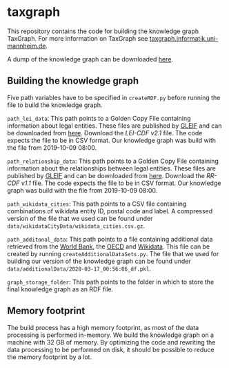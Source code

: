 # taxgraph
This repository contains the code for building the knowledge graph TaxGraph. For more information on TaxGraph
see [taxgraph.informatik.uni-mannheim.de](http://taxgraph.informatik.uni-mannheim.de/).

A dump of the knowledge graph can be downloaded [here](https://zenodo.org/record/3946462).

## Building the knowledge graph
Five path variables have to be specified in `createRDF.py` before running the file to build the knowledge graph.

`path_lei_data`: This path points to a Golden Copy File containing information about legal entities. These files are published
by [GLEIF](https://www.gleif.org/) and can be downloaded from
[here](https://www.gleif.org/en/lei-data/gleif-golden-copy/download-the-golden-copy#/). Download the _LEI-CDF v2.1_ file.
The code expects the file to be in CSV format. Our knowledge graph was build with the file from 2019-10-09 08:00.

`path_relationship_data`: This path points to a Golden Copy File containing information about the relationships between legal
entities. These files are published by [GLEIF](https://www.gleif.org/) and can be downloaded from
[here](https://www.gleif.org/en/lei-data/gleif-golden-copy/download-the-golden-copy#/). Download the _RR-CDF v1.1_ file.
The code expects the file to be in CSV format. Our knowledge graph was build with the file from 2019-10-09 08:00.

`path_wikidata_cities`: This path points to a CSV file containing combinations of wikidata entity ID, postal code and label.
A compressed version of the file that we used can be found under `data/wikidataCityData/wikidata_cities.csv.gz`.

`path_additonal_data`: This path points to a file containing additional data retrieved from the
[World Bank](https://data.worldbank.org/), the [OECD](https://stats.oecd.org/) and [Wikidata](https://www.wikidata.org/). This
file can be created by running `createAdditionalDataSets.py`. The file that we used for building our version of the
knowledge graph can be found under `data/additionalData/2020-03-17_00:56:06_df.pkl`.

`graph_storage_folder`: This path points to the folder in which to store the final knowledge graph as an RDF file.

## Memory footprint
The build process has a high memory footprint, as most of the data processing is performed in-memory. We build the knowledge
graph on a machine with 32 GB of memory. By optimizing the code and rewriting the data processing to be performed on disk, it
should be possible to reduce the memory footprint by a lot.
